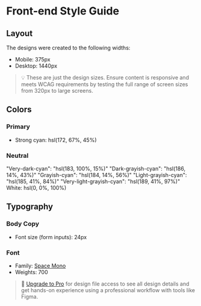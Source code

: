 # Front-end Style Guide

## Layout

The designs were created to the following widths:

- Mobile: 375px
- Desktop: 1440px

> 💡 These are just the design sizes. Ensure content is responsive and meets WCAG requirements by testing the full range of screen sizes from 320px to large screens.

## Colors

### Primary

- Strong cyan: hsl(172, 67%, 45%)

### Neutral

"Very-dark-cyan": "hsl(183, 100%, 15%)"
"Dark-grayish-cyan": "hsl(186, 14%, 43%)"
"Grayish-cyan": "hsl(184, 14%, 56%)"
"Light-grayish-cyan": "hsl(185, 41%, 84%)"
"Very-light-grayish-cyan": "hsl(189, 41%, 97%)"
White: hsl(0, 0%, 100%)

## Typography

### Body Copy

- Font size (form inputs): 24px

### Font

- Family: [Space Mono](https://fonts.google.com/specimen/Space+Mono)
- Weights: 700

> 💎 [Upgrade to Pro](https://www.frontendmentor.io/pro?ref=style-guide) for design file access to see all design details and get hands-on experience using a professional workflow with tools like Figma.
